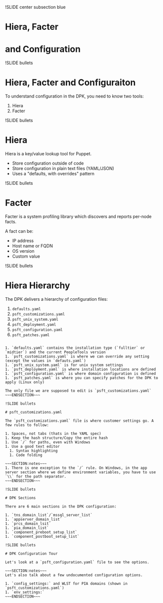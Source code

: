 !SLIDE center subsection blue

# Hiera, Facter 
# and Configuration

!SLIDE bullets

# Hiera, Facter and Configuraiton

To understand configuration in the DPK, you need to know two tools:

1. Hiera
1. Facter

!SLIDE bullets

# Hiera

Hiera is a key/value lookup tool for Puppet.

* Store configuration outside of code
* Store configuration in plain text files (YAML/JSON)
* Uses a "defaults, with overrides" pattern

!SLIDE bullets

# Facter

Facter is a system profiling library which discovers and reports per-node facts.

A fact can be:

* IP address
* Host name or FQDN
* OS version
* Custom value

!SLIDE bullets

# Hiera Hierarchy

The DPK delivers a hierarchy of configuration files:

1. `defaults.yaml`
1. `psft_customizations.yaml`
1. `psft_unix_system.yaml`
1. `psft_deployment.yaml`
1. `psft_configuration.yaml`
1. `psft_patches.yaml`

~~~SECTION:notes~~~

1. `defaults.yaml` contains the installation type (`fulltier` or `midtier`) and the current PeopleTools version
1. `psft_customizations.yaml` is where we can override any setting (except the values in `defauts.yaml`)
1. `psft_unix_system.yaml` is for unix system settings
1. `psft_deployment.yaml` is where installation locations are defined
1. `psft_configuration.yaml` is where domain configuration is defined
1. `psft_patches.yaml` is where you can specify patches for the DPK to apply (Linux only)

The only file we are supposed to edit is `psft_customizations.yaml`
~~~ENDSECTION~~~

!SLIDE bullets

# psft_customizations.yaml

The `psft_customizations.yaml` file is where customer settings go. A few rules to follow:

1. Spaces, not tabs (thats in the YAML spec)
1. Keep the hash structure/Copy the entire hash
1. Use `/` for paths, even with Windows
1. Use a good text editor
  1. Syntax highlighting
  1. Code folding

~~~SECTION:notes~~~
1. There is one exception to the `/` rule. On Windows, in the app server section where we define environment variables, you have to use `\\` for the path separator.
~~~ENDSECTION~~~

!SLIDE bullets

# DPK Sections

There are 6 main sections in the DPK configuration:

1. `tns_domain_list`/`mssql_server_list`
1. `appserver_domain_list`
1. `prcs_domain_lsit`
1. `pia_domain_list`
1. `component_preboot_setup_list`
1. `component_postboot_setup_list`

!SLIDE bullets

# DPK Configuration Tour

Let's look at a `psft_configuration.yaml` file to see the options.

~~~SECTION:notes~~~
Let's also talk about a few undocumented configuration options.

1. `config_settings:` and WLST for PIA domains (shown in `psft_customizations.yaml`)
1. `env_settings:`
~~~ENDSECTION~~~